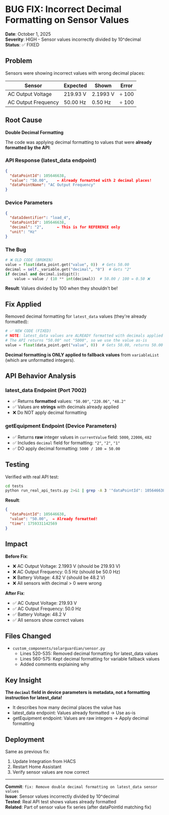 # BUG FIX: Incorrect Decimal Formatting on Sensor Values

**Date**: October 1, 2025  
**Severity**: HIGH - Sensor values incorrectly divided by 10^decimal  
**Status**: ✅ FIXED

## Problem

Sensors were showing incorrect values with wrong decimal places:

| Sensor | Expected | Shown | Error |
|--------|----------|-------|-------|
| AC Output Voltage | 219.93 V | 2.1993 V | ÷ 100 |
| AC Output Frequency | 50.00 Hz | 0.50 Hz | ÷ 100 |

## Root Cause

**Double Decimal Formatting**

The code was applying decimal formatting to values that were **already formatted by the API**:

### API Response (latest_data endpoint)
```json
{
  "dataPointId": 105646638,
  "value": "50.00",    ← Already formatted with 2 decimal places!
  "dataPointName": "AC Output Frequency"
}
```

### Device Parameters
```json
{
  "dataIdentifier": "load_4",
  "dataPointId": 105646638,
  "decimal": "2",      ← This is for REFERENCE only
  "unit": "Hz"
}
```

### The Bug
```python
# ❌ OLD CODE (BROKEN)
value = float(data_point.get("value", 0))  # Gets 50.00
decimal = self._variable.get("decimal", "0")  # Gets "2"
if decimal and decimal.isdigit():
    value = value / (10 ** int(decimal))  # 50.00 / 100 = 0.50 ❌
```

**Result**: Values divided by 100 when they shouldn't be!

## Fix Applied

Removed decimal formatting for `latest_data` values (they're already formatted):

```python
# ✅ NEW CODE (FIXED)
# NOTE: latest_data values are ALREADY formatted with decimals applied
# The API returns "50.00" not "5000", so we use the value as-is
value = float(data_point.get("value", 0))  # Gets 50.00, returns 50.00 ✅
```

**Decimal formatting is ONLY applied to fallback values** from `variableList` (which are unformatted integers).

## API Behavior Analysis

### latest_data Endpoint (Port 7002)
- ✅ Returns **formatted** values: `"50.00"`, `"220.06"`, `"48.2"`
- ✅ Values are **strings** with decimals already applied
- ❌ Do NOT apply decimal formatting

### getEquipment Endpoint (Device Parameters)
- ✅ Returns **raw** integer values in `currentValue` field: `5000`, `22006`, `482`
- ✅ Includes `decimal` field for formatting: `"2"`, `"2"`, `"1"`
- ✅ DO apply decimal formatting: `5000 / 100 = 50.00`

## Testing

Verified with real API test:

```bash
cd tests
python run_real_api_tests.py 2>&1 | grep -A 3 '"dataPointId": 105646638'
```

**Result**:
```json
{
  "dataPointId": 105646638,
  "value": "50.00",  ← Already formatted!
  "time": 1759331142569
}
```

## Impact

**Before Fix**:
- ❌ AC Output Voltage: 2.1993 V (should be 219.93 V)
- ❌ AC Output Frequency: 0.5 Hz (should be 50.0 Hz)
- ❌ Battery Voltage: 4.82 V (should be 48.2 V)
- ❌ All sensors with decimal > 0 were wrong

**After Fix**:
- ✅ AC Output Voltage: 219.93 V
- ✅ AC Output Frequency: 50.0 Hz
- ✅ Battery Voltage: 48.2 V
- ✅ All sensors show correct values

## Files Changed

- `custom_components/solarguardian/sensor.py`
  - Lines 520-535: Removed decimal formatting for latest_data values
  - Lines 560-575: Kept decimal formatting for variable fallback values
  - Added comments explaining why

## Key Insight

**The `decimal` field in device parameters is metadata, not a formatting instruction for latest_data!**

- It describes how many decimal places the value has
- latest_data endpoint: Values already formatted → Use as-is
- getEquipment endpoint: Values are raw integers → Apply decimal formatting

## Deployment

Same as previous fix:

1. Update Integration from HACS
2. Restart Home Assistant
3. Verify sensor values are now correct

---

**Commit**: `fix: Remove double decimal formatting on latest_data sensor values`  
**Issue**: Sensor values incorrectly divided by 10^decimal  
**Tested**: Real API test shows values already formatted  
**Related**: Part of sensor value fix series (after dataPointId matching fix)
